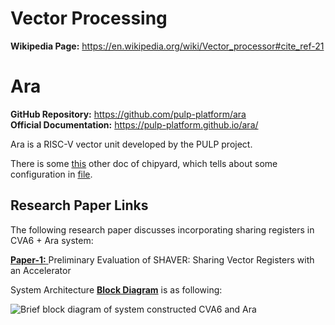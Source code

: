 # Vector Processing 

**Wikipedia Page:** https://en.wikipedia.org/wiki/Vector_processor#cite_ref-21

# Ara

**GitHub Repository:** https://github.com/pulp-platform/ara  
**Official Documentation:** https://pulp-platform.github.io/ara/

Ara is a RISC-V vector unit developed by the PULP project.

There is some [this](https://chipyard.readthedocs.io/en/1.12.3/Generators/Ara.html) other doc of chipyard, which tells about some configuration in [file](https://github.com/ucb-bar/chipyard/blob/1.12.3/generators/chipyard/src/main/scala/config/AraConfigs.scala).

## Research Paper Links

The following research paper discusses incorporating sharing registers in CVA6 + Ara system:

[**Paper-1:** ](https://www.researchgate.net/publication/385605916_Preliminary_Evaluation_of_SHAVER_Sharing_Vector_Registers_with_an_Accelerator)Preliminary Evaluation of SHAVER: Sharing Vector Registers with an Accelerator

System Architecture [**Block Diagram**](https://www.researchgate.net/figure/Brief-block-diagram-of-system-constructed-CVA6-and-Ara_fig3_385605916) is as following:

![Brief block diagram of system constructed CVA6 and Ara](https://www.researchgate.net/publication/385605916/figure/fig3/AS:11431281288976091@1730967687821/Brief-block-diagram-of-system-constructed-CVA6-and-Ara.png)